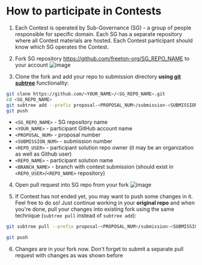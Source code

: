 # How to participate in Contests

1. Each Contest is operated by Sub-Governance (SG) - a group of people responsible for specific domain. Each SG has a separate repository where all Contest materials are hosted. Each Contest participant should know which SG operates the Contest.

2. Fork SG repository https://github.com/freeton-org/SG_REPO_NAME to your account
   ![image](https://user-images.githubusercontent.com/15122233/114208472-30d65980-9966-11eb-800f-bf1a4425e4ca.png)

3. Clone the fork and add your repo to submission directory **using [git subtree](https://gist.github.com/SKempin/b7857a6ff6bddb05717cc17a44091202 "Git Subtree Basics")** functionality:

```sh
git clone https://github.com/<YOUR_NAME>/<SG_REPO_NAME>.git
cd <SG_REPO_NAME>
git subtree add --prefix proposal-<PROPOSAL_NUM>/submission-<SUBMISSION_NUM>/<REPO_NAME> https://github.com/<REPO_USER>/<REPO_NAME>.git <BRANCH_NAME> --squash
git push
```

- `<SG_REPO_NAME>` - SG repository name
- `<YOUR_NAME>` - participant GitHub account name
- `<PROPOSAL_NUM>` - proposal number
- `<SUBMISSION_NUM>` - submission number
- `<REPO_USER>` - participant solution repo owner (it may be an organization as well as Github user)
- `<REPO_NAME>` - participant solution name
- `<BRANCH_NAME>` - branch with contest submission (should exist in `<REPO_USER>`/`<REPO_NAME>` repository)

4. Open pull request into SG repo from your fork
   ![image](https://user-images.githubusercontent.com/15122233/114210462-7ac03f00-9968-11eb-980e-2ac4bafbd5d5.png)

5. If Contest has not ended yet, you may want to push some changes in it. Feel free to do so! Just continue working in your **original repo** and when you're done, pull your changes into existing fork using the same technique (`subtree pull` instead of `subtree add`):

```sh
git subtree pull --prefix proposal-<PROPOSAL_NUM>/submission-<SUBMISSION_NUM>/<REPO_NAME> https://github.com/<REPO_USER>/<REPO_NAME>.git <BRANCH_NAME> --squash

git push
```

6. Changes are in your fork now. Don't forget to submit a separate pull request with changes as was shown before
